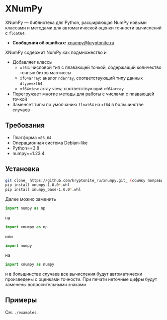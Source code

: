 # XNumPy

XNumPy &mdash; библиотека для Python, расширяющая NumPy новыми классами и методами для автоматической оценки точности вычислений с `float64`.
- **Сообщения об ошибках:** xnumpy@kryptonite.ru

XNumPy содержит NumPy как подмножество и
- Добавляет классы
  - `xf64`: числовой тип с плавающей точкой, содержащий количество точных битов мантиссы
  - `xf64array`: аналог `ndarray`, соответствующий типу данных `dtype=xf64`
  - `xf64view`: array view, соответствующий `xf64array`
- Перегружает многие методы для работы с числами с плавающей точкой
- Заменяет типы по умолчанию `float64` на `xf64` в большинстве случаев

Требования
----------------------

* Платформа `x86_64`
* Операционная система Debian-like
* Python==3.8
* numpy==1.23.4

Установка
----------------------

```bash 
git clone_ https://github.com/kryptonite_ru/xnumpy.git_ (ссылку поправим)
pip install xnumpy-1.0.0*.whl
pip install xnumpy_base-1.0.0*.whl
```

Далее можно заменить
```python
import numpy as np
```
на
```python
import xnumpy as np
```
или
```python
import numpy
```
на
```python
import xnumpy as numpy
```
и в большинстве случаев все вычисления будут автоматически произведены
с оценками точности.
При печати неточные цифры будут заменены вопросительными знаками

Примеры
----------------------

См. `./examples`.

